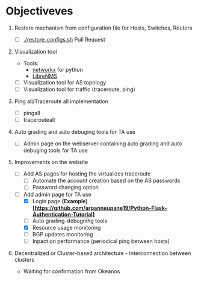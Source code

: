# Objectiveves
1. Restore mechanism from configuration file for Hosts, Switches, Routers
   - [ ] [./restore_configs.sh](https://github.com/nsg-ethz/mini_internet_project/pull/19) Pull Request

2. Visualization tool
   - Tools:
     - [networkx](https://networkx.github.io/) for python
     - [LibreNMS](https://github.com/librenms)
   - [ ] Visualization tool for AS topology
   - [ ] Visualization tool for traffic (traceroute, ping)

3. Ping all/Traceroute all implementation
   - [ ] pingall
   - [ ] tracerouteall

4. Auto grading and auto debuging tools for TA use
   - [ ] Admin page on the webserver containing auto grading and auto debuging tools for TA use

5. Improvements on the website
   - [ ] Add AS pages for hosting the virtualizes traceroute
     - [ ] Automate the account creation based on the AS passwords
     - [ ] Password changing option

   - [ ] Add admin page for TA use 
     - [X] Login page **(Example)[https://github.com/arpanneupane19/Python-Flask-Authentication-Tutorial]**
     - [ ] Auto grading-debugnihg tools
     - [X] Resource usage monitoring
     - [ ] BGP updates monitoring
     - [ ] Inpact on performance (periodical ping between hosts)

6. Decentralized or Cluster-based architecture - Interconnection between clusters
   
   - Waiting for confirmation from Okeanos
